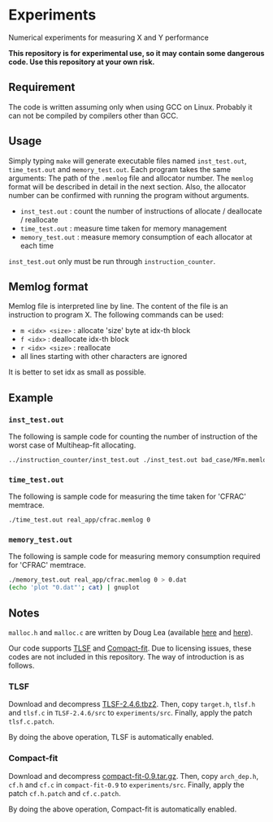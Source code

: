 # Experiments

Numerical experiments for measuring X and Y performance

**This repository is for experimental use, so it may contain some dangerous code.
Use this repository at your own risk.**

## Requirement

The code is written assuming only when using GCC on Linux.
Probably it can not be compiled by compilers other than GCC.

## Usage

Simply typing `make` will generate executable files named `inst_test.out`,
`time_test.out` and `memory_test.out`.
Each program takes the same arguments: The path of the `.memlog` file and
allocator number. The `memlog` format will be described in detail in the
next section. Also, the allocator number can be confirmed with running the
program without arguments.

- `inst_test.out` : count the number of instructions of allocate / deallocate /
reallocate
- `time_test.out` : measure time taken for memory management
- `memory_test.out` : measure memory consumption of each allocator at each time

`inst_test.out` only must be run through `instruction_counter`.

## Memlog format

Memlog file is interpreted line by line.
The content of the file is an instruction to program X.
The following commands can be used:

- `m <idx> <size>` : allocate 'size' byte at idx-th block
- `f <idx>` : deallocate idx-th block
- `r <idx> <size>` : reallocate
- all lines starting with other characters are ignored

It is better to set idx as small as possible.

## Example

### `inst_test.out`

The following is sample code for counting the number of instruction of
the worst case of Multiheap-fit allocating.

```sh
../instruction_counter/inst_test.out ./inst_test.out bad_case/MFm.memlog 0
```

### `time_test.out`

The following is sample code for measuring the time taken for 'CFRAC' memtrace.

```sh
./time_test.out real_app/cfrac.memlog 0
```

### `memory_test.out`

The following is sample code for measuring memory consumption required for
'CFRAC' memtrace.

```sh
./memory_test.out real_app/cfrac.memlog 0 > 0.dat
(echo 'plot "0.dat"'; cat) | gnuplot
```

## Notes

`malloc.h` and `malloc.c` are written by Doug Lea (available
[here](ftp://g.oswego.edu/pub/misc/malloc.c) and
[here](ftp://g.oswego.edu/pub/misc/malloc.h)).

Our code supports [TLSF](http://www.gii.upv.es/tlsf/main/repo) and
[Compact-fit](http://tiptoe.cs.uni-salzburg.at/compact-fit/).
Due to licensing issues, these codes are not included in this repository.
The way of introduction is as follows.

### TLSF

Download and decompress
[TLSF-2.4.6.tbz2](http://www.gii.upv.es/tlsf/main/repo). Then,
copy `target.h`, `tlsf.h` and `tlsf.c` in `TLSF-2.4.6/src` to `experiments/src`.
Finally, apply the patch `tlsf.c.patch`.

By doing the above operation, TLSF is automatically enabled.

### Compact-fit

Download and decompress
[compact-fit-0.9.tar.gz](http://tiptoe.cs.uni-salzburg.at/compact-fit/).
Then, copy `arch_dep.h`, `cf.h` and `cf.c` in `compact-fit-0.9` 
to `experiments/src`. Finally, apply the patch `cf.h.patch` and `cf.c.patch`.

By doing the above operation, Compact-fit is automatically enabled.

